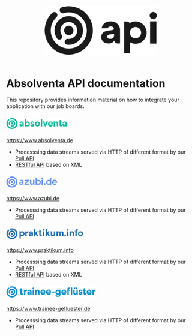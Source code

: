 <div align="center">
  <img alt="Absolventa API" src="images/api_logo.svg" width="300px">
</div>
<br>

# Absolventa API documentation

This repository provides information material on how to integrate
your application with our job boards.

<h3>
	<img alt="Absolventa Logo" src="images/absolventa_logo_color.svg" height="30px">
</h3>

https://www.absolventa.de

* Processsing data streams served via HTTP of different format by our [Pull API](absolventa/pull_api.md)
* [RESTful API](absolventa/restful_api.md) based on XML

<h3>
	<img alt="Azubi Logo" src="images/azubi_logo_color.svg" height="30px">
</h3>

https://www.azubi.de

* Processsing data streams served via HTTP of different format by our [Pull API](azubi/pull_api.md)

<h3>
	<img alt="Praktikum.info Logo" src="images/praktikum_info_logo_color.svg" height="30px">
</h3>

https://www.praktikum.info

* Processsing data streams served via HTTP of different format by our [Pull API](praktikum_info/pull_api.md)
* [RESTful API](praktikum_info/restful_api.md) based on XML

<h3>
	<img alt="Trainee-gefluester Logo" src="images/trainee_gefluester_logo_color.svg" height="30px">
</h3>

https://www.trainee-gefluester.de

* Processsing data streams served via HTTP of different format by our [Pull API](trainee_gefluester/pull_api.md)
